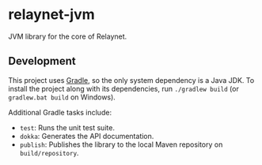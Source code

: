 # relaynet-jvm

JVM library for the core of Relaynet.

## Development

This project uses [Gradle](https://gradle.org/), so the only system dependency is a Java JDK. To install the project along with its dependencies, run `./gradlew build` (or `gradlew.bat build` on Windows).

Additional Gradle tasks include:

- `test`: Runs the unit test suite.
- `dokka`: Generates the API documentation.
- `publish`: Publishes the library to the local Maven repository on `build/repository`.
